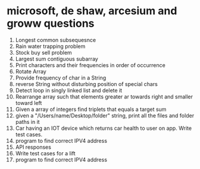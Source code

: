 # microsoft, de shaw, arcesium and groww questions

1. Longest common subsequesnce
2. Rain water trapping problem
3. Stock buy sell problem
4. Largest sum contiguous subarray
5. Print characters and their frequencies in order of occurrence
6. Rotate Array
7. Provide frequency of char in a String
8. reverse String without disturbing position of special chars
9. Detect loop in singly linked list and delete it
10. Rearrange array such that elements greater ar towards right and smaller toward left
11. Given a array of integers find triplets that equals a target sum
12. given a "/Users/name/Desktop/folder" string, print all the files and folder paths in it
13. Car having an IOT device which returns car health to user on app. Write test cases.
14. program to find correct IPV4 address
15. API responses
16. Write test cases for a lift
17. program to find correct IPV4 address

